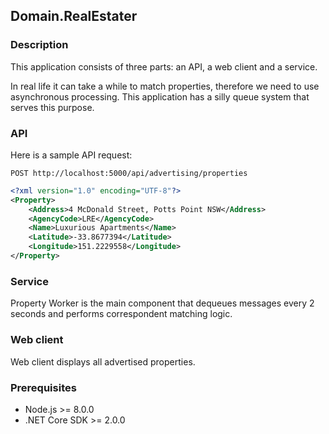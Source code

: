 ## Domain.RealEstater

### Description

This application consists of three parts: an API, a web client and a service.

In real life it can take a while to match properties, therefore we need to use asynchronous processing.
This application has a silly queue system that serves this purpose.

### API

Here is a sample API request:

`POST http://localhost:5000/api/advertising/properties`

```xml
<?xml version="1.0" encoding="UTF-8"?>
<Property>
	<Address>4 McDonald Street, Potts Point NSW</Address>
	<AgencyCode>LRE</AgencyCode>
	<Name>Luxurious Apartments</Name>
	<Latitude>-33.8677394</Latitude>
	<Longitude>151.2229558</Longitude>
</Property>
```

### Service

Property Worker is the main component that dequeues messages every 2 seconds and performs correspondent matching logic.

### Web client

Web client displays all advertised properties.

### Prerequisites

* Node.js >= 8.0.0
* .NET Core SDK >= 2.0.0
